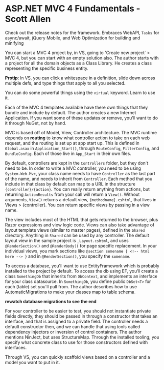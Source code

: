 # ASP.NET MVC 4 Fundamentals - Scott Allen

Check out the release notes for the framework. Embraces WebAPI, `Tasks` for async/await, jQuery Mobile, and Web Optimization for building and minifying

You can start a MVC 4 project by, in VS, going to 'Create new project' > MVC 4, but you can start with an empty solution also. The author starts with a project for all the domain objects as a Class Library. He creates a class representing the specific business entity.

**Protip**: In VS, you can click a whitespace in a definition, slide down across multiple defs, and type things that apply to all you selected.

You can do some powerful things using the `virtual` keyword. Learn to use it.

Each of the MVC 4 templates available have there own things that they bundle and include by default. The author creates a new Internet Application. If you want some of these updates or remove, you'll want to do it through NuGet, not by hand.

MVC is based off of Model, View, Controller architecture. The MVC runtime depends on **routing** to know what controller action to take on each web request, and the routing is set up at app start up. This is defined in `Global.asax` in `Application_Start()`, through `RouteConfig`, `FilterConfig`, and `BundleConfig`. Each of those live in `App_Start` in their own files.

By default, controllers are kept in the `Controllers` folder, but they don't need to be. In order to write a MVC controller, you need to be using `System.Web.Mvc`, your class name needs to have `Controller` as the last part of the name, and needs to inherit from `Controller`. Each method that you include in that class by default can map to a URL in the structure `{controller}/{action}`. You can really return anything from actions, but returning `ActionResults` from your call will return a `View()`. Without arguments, `View()` returns a default view, `{methodname}.cshtml`, that lives in Views > {controller}. You can return specific views by passing in a view name.

The view includes most of the HTML that gets returned to the browser, plus Razor expressions and view logic code. Views can also take advantage of layout template views (similar to master pages), defined in the `Shared` directory. Anything in `Shared` can be used by any controller. The default layout view in the sample project is `_Layout.cshtml`, and uses `@RenderSection()` and `@RenderBody()` for page specific replacement. In your individual views, you mark sections like `@section somename { <!-- html here --> }` and in `@RenderSection()`, you specify the `somename`.

To access a database, you'll want to use EntityFramework which is probably installed to the project by default. To access the db using EF, you'll create a class `SomethingDb` that inherits from `DbContext`, and implements an interface for your class datasource. In `SomethingDb`, you define public `DbSet<T>` for each (table) set you'll pull from. The author describes how to use AutomaticMigrations to make your classes map to table schema.

**rewatch database migrations to see the end**

For your controller to be easier to test, you should not instantiate private fields directly, they should be passed in through a constructor that takes an interface, and that is assigned to a private field. The controller needs a default constructor then, and we can handle that using tools called dependency injectors or inversion of control containers. The author mentions NinJect, but uses StructureMap. Through the installed tooling, you specify what concrete class to use for those constructors defined with interfaces.

Through VS, you can quickly scaffold views based on a controller and a model you want to put in it.